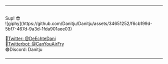   <hr> <br>
 Sup! 😎<br>
![giphy](https://github.com/Danitju/Danitju/assets/34651252/f6cb199d-5bf7-467d-9a3d-1fda901aee03)

🔵<a href="https://twitter.com/DeEchteDani" target="_blank">Twitter: @DeEchteDani</a><br>
🤖<a href="https://twitter.com/CanYouAirfry" target="_blank">Twitterbot: @CanYouAirFry</a><br>
🟣Discord: Danitju<br>

<hr>
